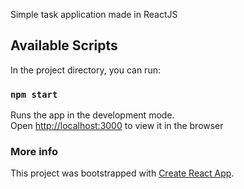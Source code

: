 Simple task application made in ReactJS

## Available Scripts

In the project directory, you can run:

### `npm start`

Runs the app in the development mode.<br>
Open [http://localhost:3000](http://localhost:3000) to view it in the browser

### More info
This project was bootstrapped with [Create React App](https://github.com/facebook/create-react-app).
